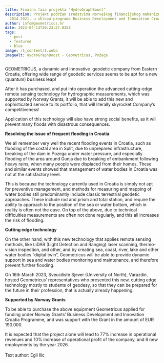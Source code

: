 ```yaml
---
title: Finalna faza projekta "HydroGraphBoost"
description: Projekt podržan sredstvima Norveškog financijskog mehanizma
  2014-2021, u sklopu programa Business Development and Innovation Croatia
author: info@geometricus.hr
date: 2023-04-13T20:23:27.035Z
tags:
  - post
  - featured
  - blue
image: /1_content/1.webp
imageAlt: HydroGraphBoost - Geometricus, Požega
---
```

GEOMETRICUS, a dynamic and innovative  geodetic company from Eastern Croatia, offering wide range of geodetic services seems to be apt for a new (quantum) business leap!

After it has purchased, and put into operation the advanced cutting-edge remote sensing technology for hydrographic measurements, which was supported by Norway Grants, it will be able to add this new and sophisticated service to its portfolio, that will literally skyrocket Company’s competitiveness!

Application of this technology will also have strong social benefits, as it will prevent many floods with disastrous consequences.  

**Resolving the issue of frequent flooding in Croatia**

We all remember very well the recent flooding events in Croatia, such as flooding of the costal area in Split, due to unprepared infrastructure, breaking of the dam in Pozega under water pressure, and especially flooding of the area around Gunja due to breaking of embankment following heavy rains, when many people were displaced from their homes. These and similar events showed that management of water bodies in Croatia was not at the satisfactory level.

This is because the technology currently used in Croatia is simply not apt for preventive management, and methods for measuring and mapping of water bodies still predominantly include classic terrestrial geodetic approaches. These include rod and prism and total station, and require the ability to approach to the position of the sea or water bottom, which in reality is often not the case. On top of the above, due to technical difficulties measurements are often not done regularly, and this all increases the risk of flooding.

**Cutting edge technology** 

On the other hand, with this new technology that applies remote sensing methods, like LiDAR (Light Detection and Ranging) laser scanning, thermo-vision inspection, and other, and by creating sea, coast, river, lake and other water bodies “digital twin”, Geometricus will be able to provide dynamic support in sea and water bodies monitoring and maintenance, and therefore prevent further flooding.

On 16th March 2023, Sveuciliste Sjever (University of North), Varazdin, hosted Geometricus’ representatives who presented this new, cutting edge technology mostly to students of geodesy, so that they can be prepared for the future in their profession, that is actually already happening.

**Supported by Norway Grants**

To be able to purchase the above equipment Geometricus applied for funding under Norway Grants’ Business Development and Innovation Croatia Programme, and was support with the Grant in the amount of EUR 190.000.

It is expected that the project alone will lead to 77% increase in operational revenues and 10% increase of operational profit of the company, and 6 new employments by the year 2026.\
\
T﻿ext author: Egli Ilic